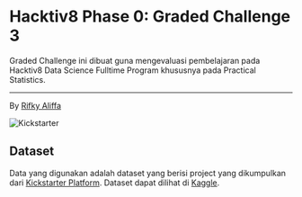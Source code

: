 # Hacktiv8 Phase 0: Graded Challenge 3

Graded Challenge ini dibuat guna mengevaluasi pembelajaran pada Hacktiv8 Data Science Fulltime Program khususnya pada Practical Statistics.

---

By [Rifky Aliffa](https://github.com/Penzragon)

![Kickstarter](https://logos-world.net/wp-content/uploads/2020/10/Kickstarter-Logo.png)

## Dataset

Data yang digunakan adalah dataset yang berisi project yang dikumpulkan dari [Kickstarter Platform](https://www.kickstarter.com/). Dataset dapat dilihat di [Kaggle](https://www.kaggle.com/kemical/kickstarter-projects?select=ks-projects-201801.csv).
